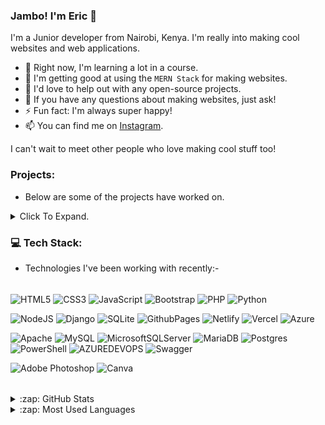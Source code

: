 
### Jambo! I'm Eric 👋

I'm a Junior developer from Nairobi, Kenya. I'm really into making cool websites and web applications.

- 🔭 Right now, I'm learning a lot in a course.
- 🌱 I'm getting good at using the `MERN Stack` for making websites.
- 👯 I'd love to help out with any open-source projects.
- 💬 If you have any questions about making websites, just ask!
- ⚡ Fun fact: I'm always super happy!
- 📫 You can find me on [Instagram](https://www.instagram.com/nzyok10/).

I can't wait to meet other people who love making cool stuff too!
<!-- - 🤔 I’m looking for help with Flutter -->

### Projects:

- Below are some of the projects have worked on.

<details>

<summary>Click To Expand.</summary>

<!-- projects table -->

| Project Name | Screenshot/Description | Tools Used | Project Repository |
|--------------|------------------------|------------|--------------------|
| **Portfolio Website** |<img src="img/p-web.png" alt="Portfolio Website" width="200px" height="100px">  <br> My personal portfolio website, showcasing my skills, experience, and projects as a **``web developer``**. | HTML, CSS, JavaScript, Google Fonts, Media Queries | [Click me](#) |
| **ToDo App** |<img src="img/todo-app.png" alt="Contact form" width="200px" height="100px">  <br> Simple **ToDo App**, where user can key in their do's and the list is diplayed in a table. | HTML, CSS, JavaScript, Netlify `(Hosting)` | [Click me](https://t-list-app.netlify.app/) |
| **Landing Page** |<img src="img/bird.png" alt="Landing page" width="200px" height="100px">  <br> This is a simple landing page about different species birds! | HTML & CSS | [Click me](https://nzyoka10.github.io/landing_page/index.html) |
| **Simple Clock** |<img src="img/clock.png" alt="Landing page" width="200px" height="100px">  <br> This a simple project of showing real time using JavaScript! | HTML, CSS & JavaScript | [Click me](https://clock-digita.netlify.app/) |


</details>




### 💻 Tech Stack:
  - Technologies I've been working with recently:-
######
![HTML5](https://img.shields.io/badge/html5-%23E34F26.svg?style=plastic&logo=html5&logoColor=white) 
![CSS3](https://img.shields.io/badge/css3-%231572B6.svg?style=plastic&logo=css3&logoColor=white) 
![JavaScript](https://img.shields.io/badge/javascript-%23323330.svg?style=plastic&logo=javascript&logoColor=%23F7DF1E) 
![Bootstrap](https://img.shields.io/badge/bootstrap-%238511FA.svg?style=plastic&logo=bootstrap&logoColor=white) 
![PHP](https://img.shields.io/badge/php-%23777BB4.svg?style=plastic&logo=php&logoColor=white) 
![Python](https://img.shields.io/badge/python-3670A0?style=plastic&logo=python&logoColor=ffdd54)
<!-- ![SASS](https://img.shields.io/badge/SASS-hotpink.svg?style=plastic&logo=SASS&logoColor=white)  -->
<!-- ![React](https://img.shields.io/badge/react-%2320232a.svg?style=plastic&logo=react&logoColor=%2361DAFB) -->
![NodeJS](https://img.shields.io/badge/node.js-6DA55F?style=plastic&logo=node.js&logoColor=white)
![Django](https://img.shields.io/badge/django-%23092E20.svg?style=plastic&logo=django&logoColor=white) 
![SQLite](https://img.shields.io/badge/sqlite-%2307405e.svg?style=plastic&logo=sqlite&logoColor=white) 
![GithubPages](https://img.shields.io/badge/github%20pages-121013?style=plastic&logo=github&logoColor=white)
![Netlify](https://img.shields.io/badge/netlify-%23000000.svg?style=plastic&logo=netlify&logoColor=#00C7B7) 
![Vercel](https://img.shields.io/badge/vercel-%23000000.svg?style=plastic&logo=vercel&logoColor=white) 
![Azure](https://img.shields.io/badge/azure-%230072C6.svg?style=plastic&logo=microsoftazure&logoColor=white) 
<!-- ![Firebase](https://img.shields.io/badge/Firebase-039BE5?style=plastic&logo=Firebase&logoColor=white)  -->
![Apache](https://img.shields.io/badge/apache-%23D42029.svg?style=plastic&logo=apache&logoColor=white)
![MySQL](https://img.shields.io/badge/mysql-%2300000f.svg?style=plastic&logo=mysql&logoColor=white) 
![MicrosoftSQLServer](https://img.shields.io/badge/Microsoft%20SQL%20Server-CC2927?style=plastic&logo=microsoft%20sql%20server&logoColor=white) 
![MariaDB](https://img.shields.io/badge/MariaDB-003545?style=plastic&logo=mariadb&logoColor=white)
![Postgres](https://img.shields.io/badge/postgres-%23316192.svg?style=plastic&logo=postgresql&logoColor=white) 
![PowerShell](https://img.shields.io/badge/PowerShell-%235391FE.svg?style=plastic&logo=powershell&logoColor=white) 
![AZUREDEVOPS](https://img.shields.io/badge/azuredevops-0078D7.svg?style=plastic&logo=azuredevops&logoColor=white&color=%230078D7) 
![Swagger](https://img.shields.io/badge/-Swagger-%23Clojure?style=plastic&logo=swagger&logoColor=white)
<!-- ![EmailJS](https://img.shields.io/badge/-Swagger-%23Clojure?style=plastic&logo=swagger&logoColor=white) -->
![Adobe Photoshop](https://img.shields.io/badge/adobe%20photoshop-%2331A8FF.svg?style=plastic&logo=adobe%20photoshop&logoColor=white) 
![Canva](https://img.shields.io/badge/Canva-%2300C4CC.svg?style=plastic&logo=Canva&logoColor=white) 

######

<details>
  <summary>:zap: GitHub Stats</summary>

![](https://github-readme-stats.vercel.app/api?username=nzyoka10&theme=radical&hide_border=true&include_all_commits=false&count_private=false)<br/>
<!-- ![](https://github-readme-streak-stats.herokuapp.com/?user=nzyoka10&theme=radical&hide_border=true) -->

</details>

<details>
  <summary>:zap: Most Used Languages</summary>

![](https://github-readme-stats.vercel.app/api/top-langs/?username=nzyoka10&theme=radical&hide_border=true&include_all_commits=false&count_private=false&layout=compact)

</details>

[website]: https://nzyoka-developer.com/
[YouTube]: https://www.youtube.com/watch?v=rWMuEIcdJP4&ab_channel=Codecademy
[instagram]: https://www.instagram.com/_byte.bard__
[linkedin]: https://linkedin.com/in/eric-nzyoka

